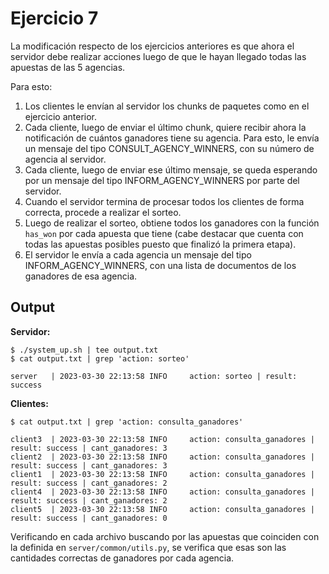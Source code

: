 # Ejercicio 7
La modificación respecto de los ejercicios anteriores es que ahora el servidor debe realizar acciones luego de que le hayan llegado todas las apuestas de las 5 agencias.

Para esto:
1. Los clientes le envían al servidor los chunks de paquetes como en el ejercicio anterior.
2. Cada cliente, luego de enviar el último chunk, quiere recibir ahora la notificación de cuántos ganadores tiene su agencia. Para esto, le envía un mensaje del tipo CONSULT_AGENCY_WINNERS, con su número de agencia al servidor.
3. Cada cliente, luego de enviar ese último mensaje, se queda esperando por un mensaje del tipo INFORM_AGENCY_WINNERS por parte del servidor.
4. Cuando el servidor termina de procesar todos los clientes de forma correcta, procede a realizar el sorteo.
5. Luego de realizar el sorteo, obtiene todos los ganadores con la función `has_won` por cada apuesta que tiene (cabe destacar que cuenta con todas las apuestas posibles puesto que finalizó la primera etapa).
6. El servidor le envía a cada agencia un mensaje del tipo INFORM_AGENCY_WINNERS, con una lista de documentos de los ganadores de esa agencia.

## Output
**Servidor:**
```shell
$ ./system_up.sh | tee output.txt
$ cat output.txt | grep 'action: sorteo'

server   | 2023-03-30 22:13:58 INFO     action: sorteo | result: success
```

**Clientes:**
```shell
$ cat output.txt | grep 'action: consulta_ganadores'

client3  | 2023-03-30 22:13:58 INFO     action: consulta_ganadores | result: success | cant_ganadores: 3
client2  | 2023-03-30 22:13:58 INFO     action: consulta_ganadores | result: success | cant_ganadores: 3
client1  | 2023-03-30 22:13:58 INFO     action: consulta_ganadores | result: success | cant_ganadores: 2
client4  | 2023-03-30 22:13:58 INFO     action: consulta_ganadores | result: success | cant_ganadores: 2
client5  | 2023-03-30 22:13:58 INFO     action: consulta_ganadores | result: success | cant_ganadores: 0
```

Verificando en cada archivo buscando por las apuestas que coinciden con la definida en `server/common/utils.py`, se verifica que esas son las cantidades correctas de ganadores por cada agencia.
